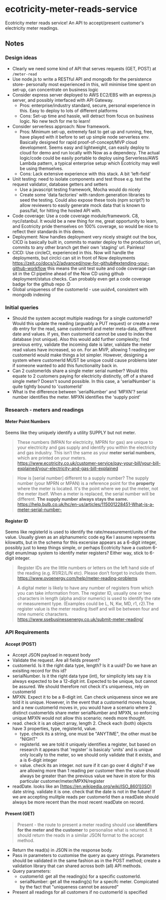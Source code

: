 # ecotricity-meter-reads-service
Ecotricity meter reads service! An API to accept/present customer's electricity meter readings. 


## Notes

### Design ideas
- Clearly we need some kind of API that serves requests (GET, POST) at `/meter-read`
- Use node.js to write a RESTful API and mongodb for the persistence store- personally most experienced in this, will minimise time spent on set-up, can concentrate on business logic
- Consider express server deployed to AWS EC2/EBS with an express.js server, and possibly interfaced with API Gateway. 
  - Pros: enterprise/industry standard, secure, personal experience in this. Easy to deploy to lots of different platforms
  - Cons: Set-up time and hassle, will detract from focus on business logic. No new tech for me to learn!
- Consider serverless approach: Now framework. 
  - Pros: Minimum set-up, extremely fast to get up and running, free, have played with it before to set up simple node serverless env. Basically designed for rapid proof-of-concept/MVP cloud development. Seems easy and lightweight, can easily deploy to cloud for demo and run locally with Now as a dependecy. The actual logic/code could be easily portable to deploy using Serverless/AWS Lambda pattern, a typical enterprise setup which Ecotricity may well be using themselves.
  - Cons: Lack extensive experience with this stack. A bit 'left-field'
- Unit testing: need to isolate components and test those e.g. test the request validator, database getters and setters
  - Use a javascript testing framework, Mocha would do nicely
  - Create some 'data factories' with random generation libraries to seed the testing. Could also expose these tools (npm script?) to allow reviewers to easily generate mock data that is known to pass/fail, for hitting the hosted API with. 
- Code coverage: Use a code coverage module/framework. C8, nyc/istanbul. It would be a new thing for me, great opportunity to learn, and Ecotricity pride themselves on 100% coverage, so would be nice to reflect their standards in this demo. 
- Deployment: Now handles deployment very nicely straight out the box, CICD is basically built in, commits to master deploy to the production url, commits to any other branch get their own 'staging' url. Painless! 
- CICD: Use circleCI, experienced in this. Now will handle the deployments, but circlci can sit in front of Now deployments https://zeit.co/docs/v2/advanced/now-for-github#extending-your-github-workflow this means the unit test suite and code coverage can sit in the CI pipeline ahead of the Now CD using github deployment/status checks. Can probably even get a code coverage badge for the github repo :D
- Global uniqueness of the customerId - use uuidv4, consistent with mongodb indexing

### Initial queries
- Should the system accept multiple readings for a single customerId? Would this update the reading (arguably a PUT request) or create a new db entry for the read, same customerId and meter meta-data, different date and values. If yes, then customerId cannot be used to index the database (not unique). Also this would add further complexity; find previous entry, validate the incoming date is later, validate the meter read values have increased, so on. For an MVP, allowing 1 reading per customerId would make things a lot simpler. However, designing a system where customerId MUST be unique could cause problems later if someone wanted to add this functionality back in.  
- Can 2 customerIds share a single meter serial number? Would this equate to 2 customers paying for electricity distinctly, off of a shared single meter? Doesn't sound possible. In this case, a 'serialNumber' is quite tightly bound to 'customerId'
- What is the difference between 'serialNumber' and 'MPXN'? serial number identifies the meter. MPXN identifies the 'supply point'

### Research - meters and readings

#### Meter Point Numbers
Seems like they uniquely identify a utility SUPPLY but not meter.
> These numbers (MPAN for electricity, MPRN for gas) are unique to your electricity and gas supply and identify you within the electricity and gas industry. This isn’t the same as your **meter serial numbers**, which are printed on your meters.
https://www.ecotricity.co.uk/customer-service/pay-your-bill/your-bill-explained/your-electricity-and-gas-bill-explained

> How is \[serial number\] different to a supply number? The supply number (your MPRN or MPAN) is a reference point for the **property** where the meter is located. It's the point where we put the meter, not the meter itself. When a meter is replaced, the serial number will be different. **The supply number always stays the same.**
https://help.bulb.co.uk/hc/en-us/articles/115001228451-What-is-a-meter-serial-number-

#### Register ID
Seems like registerId is used to identify the rate/measurement/units of the value. Usually given as an alphanumeric code eg Kw I assume represents kilowatts, but in the schema for this excersise appears as a 6-digit integer, possibly just to keep things simple, or perhaps Ecotricity have a custom 6-digit enum/map system to identify meter registers? Either way, stick to 6-digit integer.

> Register IDs are the little numbers or letters on the left hand side of the reading (e.g. R1/R2/L/N etc). Please don’t forget to include them. 
https://www.ovoenergy.com/help/meter-reading-problems

> A digital meter is likely to have any number of registers from which you can take information from. The register ID, usually one or two characters in length (alpha and/or numeric) is used to identify the rate or measurement type. (Examples could be L, N, Kw, MD, r1, r2).The register value is the meter reading itself and will be between four and nine numeric characters.
https://www.ssebusinessenergy.co.uk/submit-meter-reading/


### API Requirements

#### Accept (POST)
- Accept JSON payload in request body
- Validate the request. Are all fields present? 
- customerId. Is it the right data type, length? Is it a uuid? Do we have an exisiting record for this id? 
- serialNumber. Is it the right data type (int), for simplicity lets say it is always expected to be a 12-digit int. Expected to be unique, but cannot be assured. We should therefore not check it's uniqueness, rely on customerId
- MPXN. Expect it to be a 8-digit int. Can check uniqueness since we are told it is unique. However, in the event that a customerId moves house, and a new customerId moves in, you would have a scenario where 2 distinct customerIds share meter serialNumber and MPXN, so enforcing unique MPXN would not allow this scenario; needs more thought.
- read. check it is an object array, length 2. Check each (both) objects have 3 properties, type, registerId, value.
  - type. check its a string, one must be "ANYTIME", the other must be "NIGHT"
  - registerId. we are told it uniquely identifies a register, but based on research it appears that 'register' is basicaly 'units' and is unique only locally to the meter, so we should only validate that it exists, and a is 6-digit integer
  - value. check its an integer. not sure if it can go over 4 digits? if we are allowing more than 1 reading per customer then the value should always be greater than the previous value we have in store for this particular customer/meter/MPXN/register
- readDate. looks like an [https://en.wikipedia.org/wiki/ISO_8601](ISO) date string. validate it is one. check that the date is not in the future! If we are accepting mulitple reads per customerId then a readDate should always be more recent than the most recent readDate on record.

#### Present (GET)

>Present - the route to present a meter reading should use **identifiers for the meter and the customer** to personalise what is returned. It should return the reads in a similar JSON format to the accept method.

- Return the read(s) in JSON in the response body.
- Pass in parameters to customise the query as query strings. Parameters should be validated in the same fashion as in the POST method; create a validation library that can shared across both (all) API methods.
- Query parameters:
  - customerId: get all the reading(s) for a specific customerId.
  - serialNumber: get all the reading(s) for a specifc meter. Compicated by the fact that "uniqueness cannot be assured"
- Present all readings for all customers if no customerId is specified
